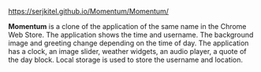 https://serjkitel.github.io/Momentum/Momentum/

**Momentum** is a clone of the application of the same name in the Chrome Web Store. The application shows the time and username. The background image and greeting change depending on the time of day. The application has a clock, an image slider, weather widgets, an audio player, a quote of the day block. Local storage is used to store the username and location.
